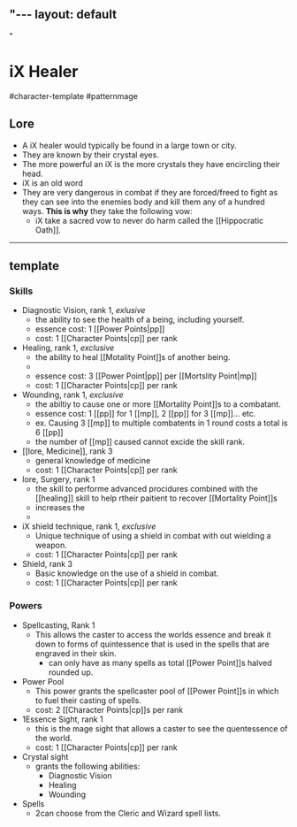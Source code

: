 "---
  layout: default
---
"
# iX Healer

#character-template #patternmage 


## Lore

- A iX healer would typically be found in a large town or city.
- They are known by their crystal eyes.
- The more powerful an iX is the more crystals they have encircling their head.
- iX is an old word 
- They are very dangerous in combat if they are forced/freed to fight as they can see into the enemies body and kill them any of a hundred ways. **This is why** they take the following vow:
	- iX take a sacred vow to never do harm called the [[Hippocratic Oath]].

----
## template

### Skills 

- Diagnostic Vision, rank 1, *exlusive*
	- the ability to see the health of a being, including yourself.
	- essence cost: 1 [[Power Points|pp]]
	- cost: 1 [[Character Points|cp]] per rank
-  Healing, rank 1, *exclusive* 
	- the ability to heal [[Motality Point]]s of another being.
	- 
	- essence cost: 3 [[Power Point|pp]] per [[Mortslity Point|mp]]
	- cost: 1 [[Character Points|cp]] per rank
- Wounding, rank 1, *exclusive* 
	- the abiltiy to cause one or more [[Mortality Point]]s to a combatant.  
	-  essence cost: 1 [[pp]] for 1 [[mp]], 2 [[pp]] for 3 [[mp]]... etc.
	- ex. Causing 3 [[mp]] to multiple combatents in 1 round costs a total is 6 [[pp]]
	-  the number of [[mp]] caused cannot excide the skill rank.
- [[lore, Medicine]], rank 3
	- general knowledge of medicine
	- cost: 1 [[Character Points|cp]] per rank
- lore, Surgery, rank 1
	- the skill to performe advanced procidures combined with the [[healing]] skill to help rtheir paitient to recover [[Mortality Point]]s
	- increases the 
	- 
- iX shield technique, rank 1, *exclusive*
	- Unique technique of  using a shield in combat with out wielding a weapon.
	- cost: 1 [[Character Points|cp]] per rank
- Shield, rank 3
	- Basic knowledge on the use of a shield in combat.
	- cost: 1 [[Character Points|cp]] per rank

### Powers

- Spellcasting, Rank 1
	- This allows the caster to access the worlds essence and  break it down to forms of quintessence that is used in the spells that are engraved in their skin.
		- can only have as many spells as total [[Power Point]]s halved rounded up.
- Power Pool
	- This power grants the spellcaster pool of [[Power Point]]s in which to fuel their casting of spells.
	- cost: 2 [[Character Points|cp]]s per rank
- 1Essence Sight, rank 1
	- this is the mage sight that allows a caster to see the quentessence of the world.
	- cost:  1 [[Character Points|cp]] per rank
- Crystal sight
	- grants the following abilities:
		- Diagnostic Vision 
		- Healing 
		- Wounding
- Spells
	- 2can choose from the Cleric and Wizard spell lists.